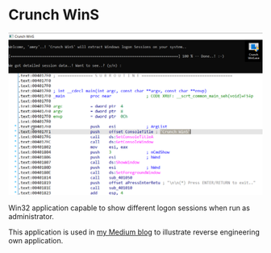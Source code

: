 # Crunch WinS

  ![Crunch WinS](./Head.png)

  Win32 application capable to show different logon sessions when run as administrator.

  This application is used in [my Medium blog](https://apchavan.medium.com/fe55ce7d7c08) to illustrate reverse engineering own application.
